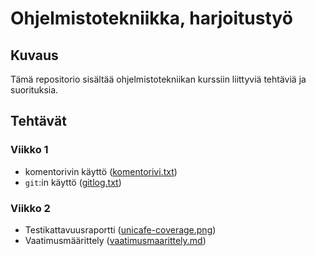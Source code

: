 # Ohjelmistotekniikka, harjoitustyö

## Kuvaus
Tämä repositorio sisältää ohjelmistotekniikan kurssiin liittyviä tehtäviä ja suorituksia.

## Tehtävät

### Viikko 1

- komentorivin käyttö ([komentorivi.txt](/laskarit/viikko1/komentorivi.txt))
- `git`:in käyttö ([gitlog.txt](/laskarit/viikko1/gitlog.txt))


### Viikko 2

- Testikattavuusraportti ([unicafe-coverage.png](/laskarit/viikko2/unicafe-coverage.png))
- Vaatimusmäärittely ([vaatimusmaarittely.md](/dokumentaatio/vaatimusmaarittely.md))

